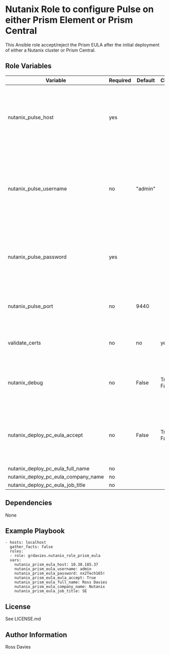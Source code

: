 # Nutanix Role to configure Pulse on either Prism Element or Prism Central

This Ansible role accept/reject the Prism EULA after the initial deployment of either a Nutanix cluster or Prism Central.


## Role Variables

| Variable                                          | Required | Default | Choices                   | Comments                                                                                               |
|---------------------------------------------------|----------|---------|---------------------------|--------------------------------------------------------------------------------------------------------|
| nutanix_pulse_host                                | yes      |         |                           | The IP address or FQDN for the Prism (Element or Central) where you want to configure pulse.           |
| nutanix_pulse_username                            | no       | "admin" |                           | A valid username with appropriate rights to access the Nutanix API. where you want to configure pulse. |
| nutanix_pulse_password                            | yes      |         |                           | A valid password for the supplied username.  where you want to configure pulse.                        |
| nutanix_pulse_port                                | no       | 9440    |                           | The Prism TCP port  where you want to configure pulse.                                                 |
| validate_certs                                    | no       | no      | yes / no                  | Whether to check if Prism UI certificates are valid.                                                   |
| nutanix_debug                                     | no       | False   | True / False              | Whether to output variable contents for debugging purposes.                                            |
| nutanix_deploy_pc_eula_accept                     | no       | False   | True / False              | If ELUA is set to True the full_name, company and role variables are mandatory.                        |
| nutanix_deploy_pc_eula_full_name                  | no       |         |                           |                                                                                                        |
| nutanix_deploy_pc_eula_company_name               | no       |         |                           |                                                                                                        |
| nutanix_deploy_pc_eula_job_title                  | no       |         |                           |                                                                                                        |


## Dependencies

None


## Example Playbook

```
- hosts: localhost
  gather_facts: false
  roles:
  - role: grdavies.nutanix_role_prism_eula
  vars:
    nutanix_prism_eula_host: 10.38.185.37
    nutanix_prism_eula_username: admin
    nutanix_prism_eula_password: nx2Tech165!
    nutanix_prism_eula_eula_accept: True
    nutanix_prism_eula_full_name: Ross Davies
    nutanix_prism_eula_company_name: Nutanix
    nutanix_prism_eula_job_title: SE
```


## License

See LICENSE.md

## Author Information

Ross Davies

